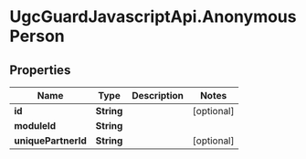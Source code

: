 # UgcGuardJavascriptApi.AnonymousPerson

## Properties

Name | Type | Description | Notes
------------ | ------------- | ------------- | -------------
**id** | **String** |  | [optional] 
**moduleId** | **String** |  | 
**uniquePartnerId** | **String** |  | [optional] 


